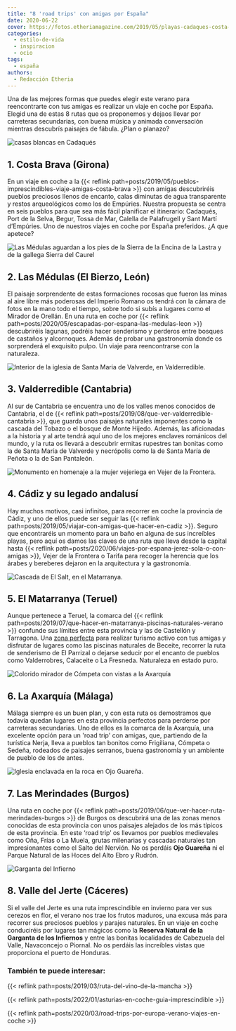 ```yaml
---
title: "8 'road trips' con amigas por España"
date: 2020-06-22
cover: https://fotos.etheriamagazine.com/2019/05/playas-cadaques-costa-brva.jpg
categories: 
  - estilo-de-vida
  - inspiracion
  - ocio
tags: 
  - españa
authors: 
  - Redacción Etheria
---
```


Una de las mejores formas que puedes elegir este verano para reencontrarte con tus amigas es realizar un viaje en coche por España. Elegid una de estas 8 rutas que os proponemos y dejaos llevar por carreteras secundarias, con buena música y animada conversación mientras descubrís paisajes de fábula. ¿Plan o planazo?

![casas blancas en Cadaqués](https://fotos.etheriamagazine.com/2019/05/playas-cadaques-costa-brva.jpg "Playa de Cadaqués (Costa Brava). © Félix Lorenzo")

## 1\. Costa Brava (Girona)

En un viaje en coche a la {{< reflink 
path=posts/2019/05/pueblos-imprescindibles-viaje-amigas-costa-brava >}} con amigas 
descubriréis pueblos preciosos llenos de encanto, calas diminutas de agua transparente y 
restos arqueológicos como los de Empúries. Nuestra propuesta se centra en seis pueblos 
para que sea más fácil planificar el itinerario: Cadaqués, Port de la Selva, Begur, 
Tossa de Mar, Calella de Palafrugell y Sant Martí d’Empúries. Uno de nuestros viajes en 
coche por España preferidos. ¿A que apetece? 

![Las Médulas aguardan a los pies de la Sierra de la Encina de la Lastra y de la gallega Sierra del Caurel](https://fotos.etheriamagazine.com/2020/04/viajar-sola-leon-medulas.jpg "Las Médulas aguardan a los pies de la Sierra de la Encina de la Lastra y de la gallega Sierra del Caurel (al fondo). © KR")

## 2\. Las Médulas (El Bierzo, León)

El paisaje sorprendente de estas formaciones rocosas que fueron las minas al aire libre 
más poderosas del Imperio Romano os tendrá con la cámara de fotos en la mano todo el 
tiempo, sobre todo si subís a lugares como el Mirador de Orellán. En una ruta en coche 
por {{< reflink path=posts/2020/05/escapadas-por-espana-las-medulas-leon >}} 
descubriréis lagunas, podréis hacer senderismo y perderos entre bosques de castaños y 
alcornoques. Además de probar una gastronomía donde os sorprenderá el exquisito pulpo. 
Un viaje para reencontrarse con la naturaleza. 

![Interior de la iglesia de Santa Maria de Valverde, en Valderredible.](https://fotos.etheriamagazine.com/2019/08/santa-maria-valverde-valderredible-e1565600806387.jpg "Iglesia de Santa Maria de Valverde, en Valderredible.")

## 3\. Valderredible (Cantabria)

Al sur de Cantabria se encuentra uno de los valles menos conocidos de Cantabria, el de 
{{< reflink path=posts/2019/08/que-ver-valderredible-cantabria >}}, que guarda unos 
paisajes naturales imponentes como la cascada del Tobazo o el bosque de Monte Hijedo. 
Además, las aficionadas a la historia y al arte tendrá aquí uno de los mejores enclaves 
románicos del mundo, y la ruta os llevará a descubrir ermitas rupestres tan bonitas como 
la de Santa María de Valverde y necrópolis como la de Santa María de Peñota o la de San 
Pantaleón. 

![Monumento en homenaje a la mujer vejeriega en Vejer de la Frontera.](https://fotos.etheriamagazine.com/2019/05/viaje-cadiz-mujer-tapada-vejer.jpg "Monumento en homenaje a la mujer vejeriega en Vejer de la Frontera. © K.R.")

## 4\. Cádiz y su legado andalusí

Hay muchos motivos, casi infinitos, para recorrer en coche la provincia de Cádiz, y uno 
de ellos puede ser seguir las {{< reflink 
path=posts/2019/05/viajar-con-amigas-que-hacer-en-cadiz >}}. Seguro que encontraréis un 
momento para un baño en alguna de sus increíbles playas, pero aquí os damos las claves 
de una ruta que lleva desde la capital hasta {{< reflink 
path=posts/2020/06/viajes-por-espana-jerez-sola-o-con-amigas >}}, Vejer de la Frontera o 
Tarifa para recoger la herencia que los árabes y bereberes dejaron en la arquitectura y 
la gastronomía. 

![Cascada de El Salt, en el Matarranya.](https://fotos.etheriamagazine.com/2019/06/viaje-matarranya-el-salt.jpg "El Salt en la comarca de Matarranya. © Carmen Giró")

## 5\. El Matarranya (Teruel)

Aunque pertenece a Teruel, la comarca del {{< reflink 
path=posts/2019/07/que-hacer-en-matarranya-piscinas-naturales-verano >}} confunde sus 
límites entre esta provincia y las de Castellón y Tarragona. Una [zona 
perfecta](http://matarranyaturismo.es) para realizar turismo activo con tus amigas y 
disfrutar de lugares como las piscinas naturales de Beceite, recorrer la ruta de 
senderismo de El Parrizal o dejarse seducir por el encanto de pueblos como Valderrobres, 
Calaceite o La Fresneda. Naturaleza en estado puro. 

![Colorido mirador de Cómpeta con vistas a la Axarquía](https://fotos.etheriamagazine.com/2020/06/viajar-sola-axarquia-mirador-competa.jpg "Mirador de Cómpeta, en la Axarquía malagueña. © Cristina Fernández")

## 6\. La Axarquía (Málaga)

Málaga siempre es un buen plan, y con esta ruta os demostramos que todavía quedan 
lugares en esta provincia perfectos para perderse por carreteras secundarias. Uno de 
ellos es la comarca de la Axarquía, una excelente opción para un 'road trip' con amigas, 
que, partiendo de la turística Nerja, lleva a pueblos tan bonitos como Frigiliana, 
Cómpeta o Sedeña, rodeados de paisajes serranos, buena gastronomía y un ambiente de 
pueblo de los de antes. 

![Iglesia enclavada en la roca en Ojo Guareña.](https://fotos.etheriamagazine.com/2019/05/ruta-merindades-ojo-guarena.jpg "Ojo Guareña es uno de los complejos kársticos más grandes del mundo. © KR")

## 7\. Las Merindades (Burgos)

Una ruta en coche por {{< reflink 
path=posts/2019/06/que-ver-hacer-ruta-merindades-burgos >}} de Burgos os descubrirá una 
de las zonas menos conocidas de esta provincia con unos paisajes alejados de los más 
típicos de esta provincia. En este ‘road trip’ os llevamos por pueblos medievales como 
Oña, Frías o La Muela, grutas milenarias y cascadas naturales tan impresionantes como el 
Salto del Nervión. No os perdáis **Ojo Guareña** ni el Parque Natural de las Hoces del 
Alto Ebro y Rudrón. 

![Garganta del Infierno](https://fotos.etheriamagazine.com/2020/06/garganta-infierno-los-pilones-caceres.jpg "Garganta de los Infiernos, en el Valle del Jerte.")

## 8\. Valle del Jerte (Cáceres)

Si el valle del Jerte es una ruta imprescindible en invierno para ver sus cerezos en 
flor, el verano nos trae los frutos maduros, una excusa más para recorrer sus preciosos 
pueblos y parajes naturales. En un viaje en coche conduciréis por lugares tan mágicos 
como la **Reserva Natural de la Garganta de los Infiernos** y entre las bonitas 
localidades de Cabezuela del Valle, Navaconcejo o Piornal. No os perdáis las increíbles 
vistas que proporciona el puerto de Honduras. 

### También te puede interesar:

{{< reflink path=posts/2019/03/ruta-del-vino-de-la-mancha >}} 

{{< reflink path=posts/2022/01/asturias-en-coche-guia-imprescindible >}} 

{{< reflink path=posts/2020/03/road-trips-por-europa-verano-viajes-en-coche >}}
